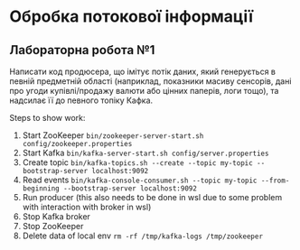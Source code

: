 # Обробка потокової інформації

## Лабораторна робота №1

Написати код продюсера, що імітує потік даних, який генерується в певній предметній області
(наприклад, показники масиву сенсорів, дані про угоди купівлі/продажу валюти або цінних паперів, логи тощо),
та надсилає її до певного топіку Кафка.

Steps to show work:
1. Start ZooKeeper `bin/zookeeper-server-start.sh config/zookeeper.properties`
2. Start Kafka `bin/kafka-server-start.sh config/server.properties`
3. Create topic `bin/kafka-topics.sh --create --topic my-topic --bootstrap-server localhost:9092`
4. Read events `bin/kafka-console-consumer.sh --topic my-topic --from-beginning --bootstrap-server localhost:9092`
5. Run producer (this also needs to be done in wsl due to some problem with interaction with broker in wsl)
6. Stop Kafka broker
7. Stop ZooKeeper
8. Delete data of local env `rm -rf /tmp/kafka-logs /tmp/zookeeper`
